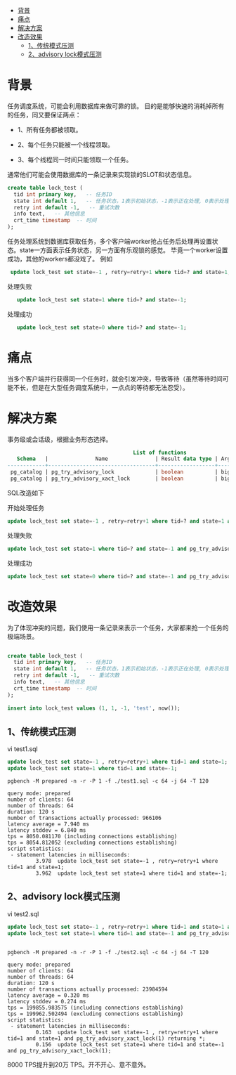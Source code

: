 * [背景](#背景)
* [痛点](#痛点)
* [解决方案](#解决方案)
* [改造效果](#改造效果)
  * [1、传统模式压测](#1传统模式压测)
  * [2、advisory lock模式压测](#2advisory-lock模式压测)
      
# 背景
任务调度系统，可能会利用数据库来做可靠的锁。
目的是能够快速的消耗掉所有的任务，同又要保证两点：

* 1、所有任务都被领取。

* 2、每个任务只能被一个线程领取。

* 3、每个线程同一时间只能领取一个任务。

通常他们可能会使用数据库的一条记录来实现锁的SLOT和状态信息。
```SQL
create table lock_test (  
  tid int primary key,   -- 任务ID  
  state int default 1,   -- 任务状态，1表示初始状态，-1表示正在处理, 0表示处理结束  
  retry int default -1,   -- 重试次数  
  info text,   -- 其他信息  
  crt_time timestamp  -- 时间  
);  
```
任务处理系统到数据库获取任务，多个客户端worker抢占任务后处理再设置状态。state一方面表示任务状态，另一方面有乐观锁的感觉。
毕竟一个worker设置成功，其他的workers都没戏了。
例如
```SQL
 update lock_test set state=-1 , retry=retry+1 where tid=? and state=1;  
```
  
处理失败
```SQL
   update lock_test set state=1 where tid=? and state=-1; 
```

处理成功
```SQL
   update lock_test set state=0 where tid=? and state=-1;  

```
  
# 痛点
当多个客户端并行获得同一个任务时，就会引发冲突，导致等待（虽然等待时间可能不长，但是在大型任务调度系统中，一点点的等待都无法忍受）。


# 解决方案
事务级或会话级，根据业务形态选择。
```SQL
                                        List of functions  
   Schema   |               Name               | Result data type | Argument data types |  Type    
------------+----------------------------------+------------------+---------------------+--------  
 pg_catalog | pg_try_advisory_lock             | boolean          | bigint              | normal  
 pg_catalog | pg_try_advisory_xact_lock        | boolean          | bigint              | normal  
```
SQL改造如下

开始处理任务
```SQL
update lock_test set state=-1 , retry=retry+1 where tid=? and state=1 and pg_try_advisory_xact_lock(?) returning *;  
```
处理失败
```SQL
update lock_test set state=1 where tid=? and state=-1 and pg_try_advisory_xact_lock(?);  
```
处理成功
```SQL
update lock_test set state=0 where tid=? and state=-1 and pg_try_advisory_xact_lock(?);  
```

# 改造效果
为了体现冲突的问题，我们使用一条记录来表示一个任务，大家都来抢一个任务的极端场景。
```sql

create table lock_test (  
  tid int primary key,   -- 任务ID  
  state int default 1,   -- 任务状态，1表示初始状态，-1表示正在处理, 0表示处理结束  
  retry int default -1,   -- 重试次数  
  info text,   -- 其他信息  
  crt_time timestamp  -- 时间  
);  
  
insert into lock_test values (1, 1, -1, 'test', now());  
```
## 1、传统模式压测
vi test1.sql  
```SQL  
update lock_test set state=-1 , retry=retry+1 where tid=1 and state=1;  
update lock_test set state=1 where tid=1 and state=-1;  
```
```shell
pgbench -M prepared -n -r -P 1 -f ./test1.sql -c 64 -j 64 -T 120  
  
query mode: prepared  
number of clients: 64  
number of threads: 64  
duration: 120 s  
number of transactions actually processed: 966106  
latency average = 7.940 ms  
latency stddev = 6.840 ms  
tps = 8050.081170 (including connections establishing)  
tps = 8054.812052 (excluding connections establishing)  
script statistics:  
 - statement latencies in milliseconds:  
         3.978  update lock_test set state=-1 , retry=retry+1 where tid=1 and state=1;  
         3.962  update lock_test set state=1 where tid=1 and state=-1;  
```  
## 2、advisory lock模式压测

vi test2.sql  
```sql
update lock_test set state=-1 , retry=retry+1 where tid=1 and state=1 and pg_try_advisory_xact_lock(1) returning *;  
update lock_test set state=1 where tid=1 and state=-1 and pg_try_advisory_xact_lock(1);  
```

```shell

pgbench -M prepared -n -r -P 1 -f ./test2.sql -c 64 -j 64 -T 120  
  
query mode: prepared  
number of clients: 64  
number of threads: 64  
duration: 120 s  
number of transactions actually processed: 23984594  
latency average = 0.320 ms  
latency stddev = 0.274 ms  
tps = 199855.983575 (including connections establishing)  
tps = 199962.502494 (excluding connections establishing)  
script statistics:  
 - statement latencies in milliseconds:  
         0.163  update lock_test set state=-1 , retry=retry+1 where tid=1 and state=1 and pg_try_advisory_xact_lock(1) returning *;  
         0.156  update lock_test set state=1 where tid=1 and state=-1 and pg_try_advisory_xact_lock(1);  
```
8000 TPS提升到20万 TPS。开不开心、意不意外。
